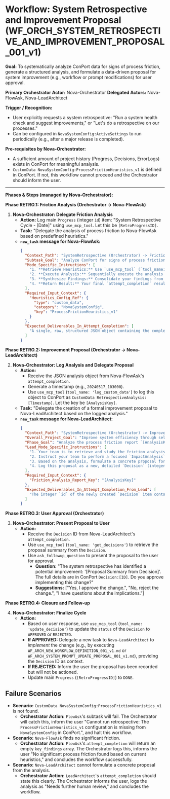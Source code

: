 # Workflow: System Retrospective and Improvement Proposal (WF_ORCH_SYSTEM_RETROSPECTIVE_AND_IMPROVEMENT_PROPOSAL_001_v1)

**Goal:** To systematically analyze ConPort data for signs of process friction, generate a structured analysis, and formulate a data-driven proposal for system improvement (e.g., workflow or prompt modifications) for user approval.

**Primary Orchestrator Actor:** Nova-Orchestrator
**Delegated Actors:** Nova-FlowAsk, Nova-LeadArchitect

**Trigger / Recognition:**

- User explicitly requests a system retrospective: "Run a system health check and suggest improvements," or "Let's do a retrospective on our processes."
- Can be configured in `NovaSystemConfig:ActiveSettings` to run periodically (e.g., after a major release is completed).

**Pre-requisites by Nova-Orchestrator:**

- A sufficient amount of project history (Progress, Decisions, ErrorLogs) exists in ConPort for meaningful analysis.
- `CustomData NovaSystemConfig:ProcessFrictionHeuristics_v1` is defined in ConPort. If not, this workflow cannot proceed and the Orchestrator should inform the user.

---

**Phases & Steps (managed by Nova-Orchestrator):**

**Phase RETRO.1: Friction Analysis (Orchestrator -> Nova-FlowAsk)**

1.  **Nova-Orchestrator: Delegate Friction Analysis**
    - **Action:** Log main `Progress` (integer `id`) item: "System Retrospective Cycle - [Date]" using `use_mcp_tool`. Let this be `[RetroProgressID]`.
    - **Task:** "Delegate the analysis of process friction to Nova-FlowAsk based on predefined heuristics."
    - **`new_task` message for Nova-FlowAsk:**
      ```json
      {
        "Context_Path": "SystemRetrospective (Orchestrator) -> FrictionAnalysis (FlowAsk)",
        "Subtask_Goal": "Analyze ConPort for signs of process friction based on heuristics and return a structured JSON analysis object.",
        "Mode_Specific_Instructions": [
          "1. **Retrieve Heuristics:** Use `use_mcp_tool` (`tool_name: 'get_custom_data'`) to retrieve the analysis queries from `CustomData NovaSystemConfig:ProcessFrictionHeuristics_v1`. If this item does not exist, immediately fail your subtask and report this in your `attempt_completion`.",
          "2. **Execute Analysis:** Sequentially execute the analysis steps defined in the `heuristics` array of the retrieved object. This will involve using various ConPort `use_mcp_tool` read/search calls (e.g., `get_progress`, `search_custom_data_value_fts` on `ErrorLogs`).",
          "3. **Synthesize Findings:** Consolidate your findings from all heuristic queries into a single, structured JSON object with the keys `analysis_summary`, `key_findings` (an array of objects, where each object details a specific finding), and `potential_root_cause_hypothesis`.",
          "4. **Return Result:** Your final `attempt_completion` result MUST be this structured JSON object. Do NOT log it to ConPort yourself. Do NOT add any conversational text, only the JSON object."
        ],
        "Required_Input_Context": {
          "Heuristics_Config_Ref": {
            "type": "custom_data",
            "category": "NovaSystemConfig",
            "key": "ProcessFrictionHeuristics_v1"
          }
        },
        "Expected_Deliverables_In_Attempt_Completion": [
          "A single, raw, structured JSON object containing the complete analysis."
        ]
      }
      ```

**Phase RETRO.2: Improvement Proposal (Orchestrator -> Nova-LeadArchitect)**

2.  **Nova-Orchestrator: Log Analysis and Delegate Proposal**
    - **Action:**
      - Receive the JSON analysis object from Nova-FlowAsk's `attempt_completion`.
      - Generate a timestamp (e.g., `20240517_103000`).
      - Use `use_mcp_tool` (`tool_name: 'log_custom_data'`) to log this object to ConPort as `CustomData RetrospectiveAnalysis:[Timestamp]`. Let the key be `[AnalysisKey]`.
    - **Task:** "Delegate the creation of a formal improvement proposal to Nova-LeadArchitect based on the logged analysis."
    - **`new_task` message for Nova-LeadArchitect:**
      ```json
      {
        "Context_Path": "SystemRetrospective (Orchestrator) -> ImprovementProposal (LeadArchitect)",
        "Overall_Project_Goal": "Improve system efficiency through self-analysis.",
        "Phase_Goal": "Analyze the process friction report `[AnalysisKey]` and formulate a concrete, actionable improvement proposal logged as a ConPort `Decision`.",
        "Lead_Mode_Specific_Instructions": [
          "1. Your team is to retrieve and study the friction analysis report from `CustomData RetrospectiveAnalysis:[AnalysisKey]` using `use_mcp_tool` (`tool_name: 'get_custom_data'`).",
          "2. Instruct your team to perform a focused `ImpactAnalysis` on the findings. This should result in a new `ImpactAnalyses` item in ConPort.",
          "3. Based on the analysis, formulate a concrete proposal for system improvement (e.g., 'Modify prompt X', 'Add pre-flight check to workflow Y').",
          "4. Log this proposal as a new, detailed `Decision` (integer `id`) in ConPort. The `summary` must be the proposal itself, and the `rationale` must reference both `[AnalysisKey]` and the key of the new `ImpactAnalyses` item, explaining how the change addresses the identified friction."
        ],
        "Required_Input_Context": {
          "Friction_Analysis_Report_Key": "[AnalysisKey]"
        },
        "Expected_Deliverables_In_Attempt_Completion_From_Lead": [
          "The integer `id` of the newly created `Decision` item containing the improvement proposal."
        ]
      }
      ```

**Phase RETRO.3: User Approval (Orchestrator)**

3.  **Nova-Orchestrator: Present Proposal to User**
    - **Action:**
      - Receive the `Decision` ID from Nova-LeadArchitect's `attempt_completion`.
      - Use `use_mcp_tool` (`tool_name: 'get_decisions'`) to retrieve the proposal summary from the `Decision`.
      - Use `ask_followup_question` to present the proposal to the user for approval.
        - **Question:** "The system retrospective has identified a potential improvement: '[Proposal Summary from Decision]'. The full details are in ConPort `Decision:[ID]`. Do you approve implementing this change?"
        - **Suggestions:** ["Yes, I approve the change.", "No, reject the change.", "I have questions about the implications."]

**Phase RETRO.4: Closure and Follow-up**

4.  **Nova-Orchestrator: Finalize Cycle**
    - **Action:**
      - Based on user response, use `use_mcp_tool` (`tool_name: 'update_decision'`) to update the `status` of the `Decision` to `APPROVED` or `REJECTED`.
      - **If APPROVED:** Delegate a new task to `Nova-LeadArchitect` to _implement_ the change (e.g., by executing `WF_ARCH_NEW_WORKFLOW_DEFINITION_001_v1.md` or `WF_ARCH_SYSTEM_PROMPT_UPDATE_PROPOSAL_001_v1.md`), providing the `Decision` ID as context.
      - **If REJECTED:** Inform the user the proposal has been recorded but will not be actioned.
      - Update main `Progress` (`[RetroProgressID]`) to `DONE`.

## Failure Scenarios

- **Scenario:** `CustomData NovaSystemConfig:ProcessFrictionHeuristics_v1` is not found.
  - **Orchestrator Action:** `FlowAsk`'s subtask will fail. The Orchestrator will catch this, inform the user "Cannot run retrospective: The `ProcessFrictionHeuristics_v1` configuration is missing from `NovaSystemConfig` in ConPort.", and halt this workflow.
- **Scenario:** `Nova-FlowAsk` finds no significant friction.
  - **Orchestrator Action:** `FlowAsk`'s `attempt_completion` will return an empty `key_findings` array. The Orchestrator logs this, informs the user "No significant process friction found based on current heuristics," and concludes the workflow successfully.
- **Scenario:** `Nova-LeadArchitect` cannot formulate a concrete proposal from the analysis.
  - **Orchestrator Action:** `LeadArchitect`'s `attempt_completion` should state this clearly. The Orchestrator informs the user, logs the analysis as "Needs further human review," and concludes the workflow.
